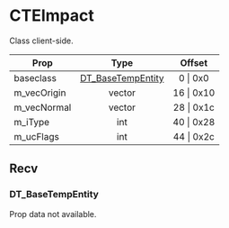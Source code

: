 # CTEImpact

Class client-side.

|Prop|Type|Offset|
|---|:-:|:-:|
|baseclass|[DT_BaseTempEntity](#dt_basetempentity)|0 \| 0x0|
|m_vecOrigin|vector|16 \| 0x10|
|m_vecNormal|vector|28 \| 0x1c|
|m_iType|int|40 \| 0x28|
|m_ucFlags|int|44 \| 0x2c|

## Recv

### DT_BaseTempEntity

Prop data not available.

